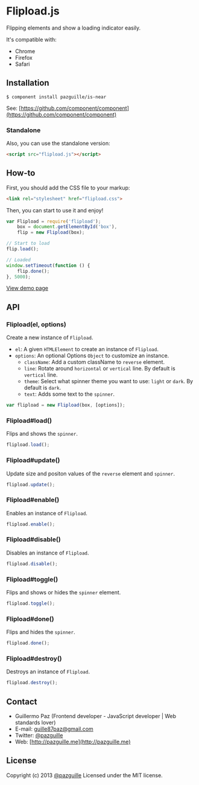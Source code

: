 # Flipload.js

Flipping elements and show a loading indicator easily.

It's compatible with:
- Chrome
- Firefox
- Safari

## Installation

    $ component install pazguille/is-near

See: [https://github.com/component/component](https://github.com/component/component)

### Standalone
Also, you can use the standalone version:
```html
<script src="flipload.js"></script>
```

## How-to

First, you should add the CSS file to your markup:
```html
<link rel="stylesheet" href="flipload.css">
```

Then, you can start to use it and enjoy!
```js
var Flipload = require('flipload');
    box = document.getElementById('box'),
    flip = new Flipload(box);

// Start to load
flip.load();

// Loaded
window.setTimeout(function () {
    flip.done();
}, 5000);
```
[View demo page](http://pazguille.github.io/flipload/)

## API

### Flipload(el, options)
Create a new instance of `Flipload`.
- `el`: A given `HTMLElement` to create an instance of `Flipload`.
- `options`: An optional Options `Object` to customize an instance.
    - `className`: Add a custom className to `reverse` element.
    - `line`: Rotate around `horizontal` or `vertical` line. By default is `vertical` line.
    - `theme`: Select what spinner theme you want to use: `light` or `dark`. By default is `dark`.
    - `text`: Adds some text to the `spinner`.

```js
var flipload = new Flipload(box, [options]);
```

### Flipload#load()
Flips and shows the `spinner`.

```js
flipload.load();
```

### Flipload#update()
Update size and positon values of the `reverse` element and `spinner`.

```js
flipload.update();
```

### Flipload#enable()
Enables an instance of `Flipload`.

```js
flipload.enable();
```

### Flipload#disable()
Disables an instance of `Flipload`.

```js
flipload.disable();
```

### Flipload#toggle()
Flips and shows or hides the `spinner` element.

```js
flipload.toggle();
```

### Flipload#done()
Flips and hides the `spinner`.

```js
flipload.done();
```

### Flipload#destroy()
Destroys an instance of `Flipload`.

```js
flipload.destroy();
```

## Contact
- Guillermo Paz (Frontend developer - JavaScript developer | Web standards lover)
- E-mail: [guille87paz@gmail.com](mailto:guille87paz@gmail.com)
- Twitter: [@pazguille](http://twitter.com/pazguille)
- Web: [http://pazguille.me](http://pazguille.me)


## License
Copyright (c) 2013 [@pazguille](http://twitter.com/pazguille) Licensed under the MIT license.